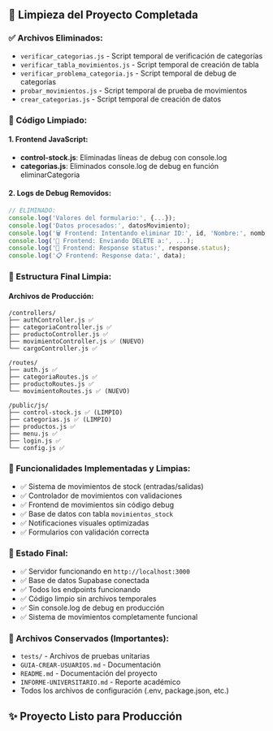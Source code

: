 ## 🧹 Limpieza del Proyecto Completada

### ✅ Archivos Eliminados:
- `verificar_categorias.js` - Script temporal de verificación de categorías
- `verificar_tabla_movimientos.js` - Script temporal de creación de tabla
- `verificar_problema_categoria.js` - Script temporal de debug de categorías
- `probar_movimientos.js` - Script temporal de prueba de movimientos
- `crear_categorias.js` - Script temporal de creación de datos

### 🧽 Código Limpiado:

#### 1. Frontend JavaScript:
- **control-stock.js**: Eliminadas líneas de debug con console.log
- **categorias.js**: Eliminados console.log de debug en función eliminarCategoria

#### 2. Logs de Debug Removidos:
```javascript
// ELIMINADO:
console.log('Valores del formulario:', {...});
console.log('Datos procesados:', datosMovimiento);
console.log('🗑️ Frontend: Intentando eliminar ID:', id, 'Nombre:', nombre);
console.log('📡 Frontend: Enviando DELETE a:', ...);
console.log('📨 Frontend: Response status:', response.status);
console.log('📋 Frontend: Response data:', data);
```

### 📁 Estructura Final Limpia:

#### Archivos de Producción:
```
/controllers/
├── authController.js ✅
├── categoriaController.js ✅
├── productoController.js ✅
├── movimientoController.js ✅ (NUEVO)
└── cargoController.js ✅

/routes/
├── auth.js ✅
├── categoriaRoutes.js ✅
├── productoRoutes.js ✅
└── movimientoRoutes.js ✅ (NUEVO)

/public/js/
├── control-stock.js ✅ (LIMPIO)
├── categorias.js ✅ (LIMPIO)
├── productos.js ✅
├── menu.js ✅
├── login.js ✅
└── config.js ✅
```

### 🔧 Funcionalidades Implementadas y Limpias:
- ✅ Sistema de movimientos de stock (entradas/salidas)
- ✅ Controlador de movimientos con validaciones
- ✅ Frontend de movimientos sin código debug
- ✅ Base de datos con tabla `movimientos_stock`
- ✅ Notificaciones visuales optimizadas
- ✅ Formularios con validación correcta

### 🚀 Estado Final:
- ✅ Servidor funcionando en `http://localhost:3000`
- ✅ Base de datos Supabase conectada
- ✅ Todos los endpoints funcionando
- ✅ Código limpio sin archivos temporales
- ✅ Sin console.log de debug en producción
- ✅ Sistema de movimientos completamente funcional

### 📝 Archivos Conservados (Importantes):
- `tests/` - Archivos de pruebas unitarias
- `GUIA-CREAR-USUARIOS.md` - Documentación
- `README.md` - Documentación del proyecto
- `INFORME-UNIVERSITARIO.md` - Reporte académico
- Todos los archivos de configuración (.env, package.json, etc.)

## ✨ Proyecto Listo para Producción
